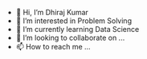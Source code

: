 - 👋 Hi, I’m Dhiraj Kumar
- 👀 I’m interested in Problem Solving
- 🌱 I’m currently learning Data Science
- 💞️ I’m looking to collaborate on ...
- 📫 How to reach me ...

<!---
dhirajyadav07/dhirajyadav07 is a ✨ special ✨ repository because its `README.md` (this file) appears on your GitHub profile.
You can click the Preview link to take a look at your changes.
--->
